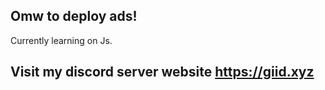 ## Omw to deploy ads!
Currently learning on Js. 
## Visit my discord server website https://giid.xyz
